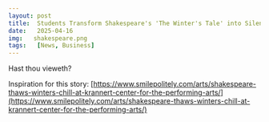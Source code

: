 ```yaml
---
layout: post
title:  Students Transform Shakespeare's 'The Winter's Tale' into Silent TikToks
date:   2025-04-16
img:   shakespeare.png
tags:   [News, Business]
---
```


Hast thou vieweth?

Inspiration for this story: [https://www.smilepolitely.com/arts/shakespeare-thaws-winters-chill-at-krannert-center-for-the-performing-arts/](https://www.smilepolitely.com/arts/shakespeare-thaws-winters-chill-at-krannert-center-for-the-performing-arts/)
